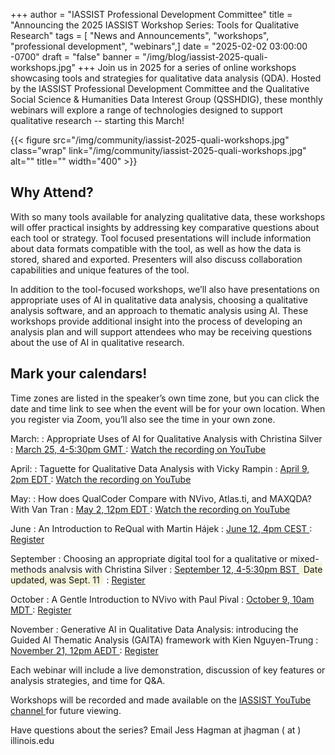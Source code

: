 +++
author = "IASSIST Professional Development Committee"
title = "Announcing the 2025 IASSIST Workshop Series: Tools for Qualitative Research"
tags = [ "News and Announcements", "workshops", "professional development", "webinars",]
date = "2025-02-02 03:00:00 -0700"
draft = "false"
banner = "/img/blog/iassist-2025-quali-workshops.jpg"
+++
Join us in 2025 for a series of online workshops showcasing tools and strategies for qualitative data analysis (QDA). Hosted by the IASSIST Professional Development Committee and the Qualitative Social Science & Humanities Data Interest Group (QSSHDIG), these monthly webinars will explore a range of technologies designed to support qualitative research -- starting this March!

{{< figure src="/img/community/iassist-2025-quali-workshops.jpg" class="wrap" link="/img/community/iassist-2025-quali-workshops.jpg" alt="" title="" width="400" >}}

## Why Attend? 

With so many tools available for analyzing qualitative data, these workshops will offer practical insights by addressing key comparative questions about each tool or strategy. Tool focused presentations will include information about data formats compatible with the tool, as well as how the data is stored, shared and exported. Presenters will also discuss collaboration capabilities and unique features of the tool. 

In addition to the tool-focused workshops, we’ll also have presentations on appropriate uses of AI in qualitative data analysis, choosing a qualitative analysis software, and an approach to thematic analysis using AI. These workshops provide additional insight into the process of developing an analysis plan and will support attendees who may be receiving questions about the use of AI in qualitative research. 

## Mark your calendars! 

Time zones are listed in the speaker’s own time zone, but you can click the date and time link to see when the event will be for your own location. When you register via Zoom, you’ll also see the time in your own zone. 

March: 
: Appropriate Uses of AI for Qualitative Analysis with Christina Silver 
: [March 25, 4-5:30pm GMT <span class="fas fa-external-link-alt"></span>](https://www.timeanddate.com/worldclock/fixedtime.html?iso=20250325T16&p1=136&ah=1&am=30)
: [Watch the recording on YouTube <span class="fas fa-external-link-alt"></span>](https://youtu.be/7hVu-AB8HU0)

April: 
: Taguette for Qualitative Data Analysis with Vicky Rampin
: [April 9, 2pm EDT <span class="fas fa-external-link-alt"></span>](https://www.timeanddate.com/worldclock/fixedtime.html?iso=20250409T14&p1=179&ah=1)
: [Watch the recording on YouTube <span class="fas fa-external-link-alt"></span>](https://youtu.be/sB8Ijkf44X4)

May: 
: How does QualCoder Compare with NVivo, Atlas.ti, and MAXQDA? With Van Tran 
: [May 2, 12pm EDT <span class="fas fa-external-link-alt"></span>](https://www.timeanddate.com/worldclock/fixedtime.html?iso=20250502T12&p1=198&ah=1)
: [Watch the recording on YouTube <span class="fas fa-external-link-alt"></span>](https://youtu.be/Cqwu3mjJJHg)

June
: An Introduction to ReQual with Martin Hájek
: [June 12, 4pm CEST <span class="fas fa-external-link-alt"></span>](https://www.timeanddate.com/worldclock/fixedtime.html?iso=20250612T16&p1=204)
: [Register <span class="fas fa-external-link-alt"></span>](https://us06web.zoom.us/meeting/register/MsuvT7snTkeg_vmoMuP7lQ)

September 
: Choosing an appropriate digital tool for a qualitative or mixed-methods analysis with Christina Silver 
: [September 12, 4-5:30pm BST <span class="fas fa-external-link-alt"></span>](https://www.timeanddate.com/worldclock/fixedtime.html?iso=20250911T16&p1=136&ah=1&am=30) <span style="background:beige;padding:.2em;border-radius:15px;">&nbsp;Date updated, was Sept. 11&nbsp;</span>
: [Register <span class="fas fa-external-link-alt"></span>](https://us06web.zoom.us/meeting/register/JXXhOmxiR3STMgarDGKYGA)

October 
: A Gentle Introduction to NVivo with Paul Pival 
: [October 9, 10am MDT <span class="fas fa-external-link-alt"></span>](https://www.timeanddate.com/worldclock/fixedtime.html?iso=20251009T10&p1=55)
: [Register <span class="fas fa-external-link-alt"></span>](https://us06web.zoom.us/meeting/register/kUcUXHWGQ6K-0uJRzMj6iA)
 
November
: Generative AI in Qualitative Data Analysis: introducing the Guided AI Thematic Analysis (GAITA) framework with Kien Nguyen-Trung 
: [November 21, 12pm AEDT <span class="fas fa-external-link-alt"></span>](https://www.timeanddate.com/worldclock/fixedtime.html?iso=20251121T12&p1=152)
: [Register <span class="fas fa-external-link-alt"></span>](https://us06web.zoom.us/meeting/register/Z8-GwxKXRhKhjXdAtMXBbA)

Each webinar will include a live demonstration, discussion of key features or analysis strategies, and time for Q&A. 

Workshops will be recorded and made available on the [IASSIST YouTube channel <span class="fas fa-external-link-alt"></span>](https://www.youtube.com/@iassistdata2423) for future viewing. 

Have questions about the series? Email Jess Hagman at jhagman ( at ) illinois.edu
